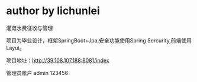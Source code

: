 # author by lichunlei
灌溉水费征收与管理

项目为毕业设计，框架SpringBoot+Jpa,安全功能使用Spring Sercurity,前端使用Layui。

项目地址：http://39.108.107.188:8081/index

管理员账户 admin 123456
